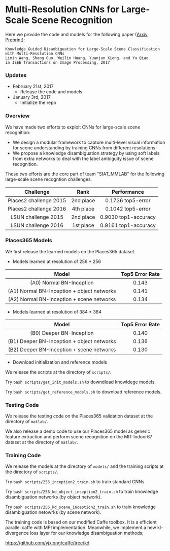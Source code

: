 # Multi-Resolution CNNs for Large-Scale Scene Recognition
Here we provide the code and models for the following paper ([Arxiv Preprint](https://arxiv.org/abs/1610.01119)):

    Knowledge Guided Disambiguation for Large-Scale Scene Classification with Multi-Resolution CNNs
    Limin Wang, Sheng Guo, Weilin Huang, Yuanjun Xiong, and Yu Qiao 
    in IEEE Transactions on Image Processing, 2017


### Updates
- February 21st, 2017
  * Release the code and models
- January 3rd, 2017
  * Initialize the repo

### Overview
We have made two efforts to exploit CNNs for large-scale scene recognition:
- We design a modular framework to capture multi-level visual information for scene understanding by training CNNs from different resolutions
- We propose a knowledge disambiguation strategy by using soft labels from extra networks to deal with the label ambiguity issue of scene recognition.

These two efforts are the core part of team "SIAT_MMLAB" for the following large-scale scene recogntion challenges.

|        Challenge    | Rank | Performance |
|:-------------------:|:--------------:|:--------------:|
| Places2 challenge 2015 |    2nd place   |    0.1736 top5-error   |
| Places2 challenge 2016 |    4th place   |    0.1042 top5-error   |
| LSUN challenge 2015 |    2nd place   |    0.9030 top1-accuracy   |
| LSUN challenge 2016 |    1st place   |    0.9161 top1-accuracy   |

### Places365 Models
We first release the learned models on the Places365 dataset.
- Models learned at resolution of 256 * 256

|        Model    |  Top5 Error Rate |
|:-------------------:|:--------------:|
| (A0) Normal BN-Inception |    0.143   |
| (A1) Normal BN-Inception + object networks |    0.141   |
| (A2) Normal BN-Inception + scene networks |    0.134   |

- Models learned at resolution of 384 * 384

|        Model    |  Top5 Error Rate |
|:-------------------:|:--------------:|
| (B0) Deeper BN-Inception |    0.140   |
| (B1) Deeper BN-Inception + object networks |    0.136   |
| (B2) Deeper BN-Inception + scene networks |    0.130   |

- Download initialization and reference models

We release the scripts at the directory of `scripts/`. 

Try `bash scripts/get_init_models.sh` to downdload knowldege models.

Try `bash scripts/get_reference_models.sh` to download reference models.

### Testing Code
We release the testing code on the Places365 validation dataset at the directory of `matlab/`.

We also release a demo code to use our Places365 model as generic feature extraction and perform scene recognition on the MIT Indoor67 dataset at the directory of `matlab/`.

### Training Code
We release the models at the directory of `models/` and the training scripts at the directory of `scripts/`.

Try `bash scripts/256_inception2_train.sh` to train standard CNNs.

Try `bash scripts/256_kd_object_inception2_train.sh` to train knowledge disambiguation networks (by object network).

Try `bash scripts/256_kd_scene_inception2_train.sh` to train knowledge disambiguation netowrks (by scene network).

The training code is based on our modified Caffe toolbox. It is a efficient parallel caffe with MPI implementation. Meanwhile, we implement a new kl-divergence loss layer for our knowledge disambiguation methods;

https://github.com/yjxiong/caffe/tree/kd

